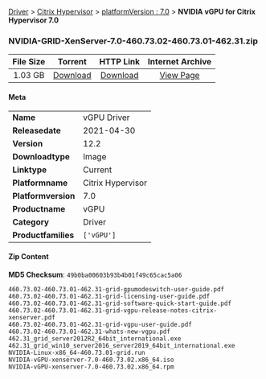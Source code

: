 
[Driver](/README.md)  >  [Citrix Hypervisor](/index/Driver/Citrix_Hypervisor.md)  >  [platformVersion : 7.0](/index/Driver/Citrix_Hypervisor/7.0.md)  >  **NVIDIA vGPU for Citrix Hypervisor 7.0**


### NVIDIA-GRID-XenServer-7.0-460.73.02-460.73.01-462.31.zip

| **File Size** | **Torrent**  | **HTTP Link** | **Internet Archive** |
|:-------------:|:------------:|:-------------:|:--------------------:|
| 1.03 GB |  [Download](https://archive.org/download/nvgpu_NVIDIA-GRID-XenServer-7.0-460.73.02-460.73.01-462.31.zip/nvgpu_NVIDIA-GRID-XenServer-7.0-460.73.02-460.73.01-462.31.zip_archive.torrent)       | [Download](https://archive.org/compress/nvgpu_NVIDIA-GRID-XenServer-7.0-460.73.02-460.73.01-462.31.zip) | [View Page](https://archive.org/details/nvgpu_NVIDIA-GRID-XenServer-7.0-460.73.02-460.73.01-462.31.zip)       |

#### Meta

<table>
<tr><td><strong>Name</strong></td><td>vGPU Driver</td></tr>
<tr><td><strong>Releasedate</strong></td><td>2021-04-30</td></tr>
<tr><td><strong>Version</strong></td><td>12.2</td></tr>
<tr><td><strong>Downloadtype</strong></td><td>Image</td></tr>
<tr><td><strong>Linktype</strong></td><td>Current</td></tr>
<tr><td><strong>Platformname</strong></td><td>Citrix Hypervisor</td></tr>
<tr><td><strong>Platformversion</strong></td><td>7.0</td></tr>
<tr><td><strong>Productname</strong></td><td>vGPU</td></tr>
<tr><td><strong>Category</strong></td><td>Driver</td></tr>
<tr><td><strong>Productfamilies</strong></td><td><code>['vGPU']</code></td></tr>
</table>

#### Zip Content

**MD5 Checksum**: `49b0ba00603b93b4b01f49c65cac5a06`

```text
460.73.02-460.73.01-462.31-grid-gpumodeswitch-user-guide.pdf
460.73.02-460.73.01-462.31-grid-licensing-user-guide.pdf
460.73.02-460.73.01-462.31-grid-software-quick-start-guide.pdf
460.73.02-460.73.01-462.31-grid-vgpu-release-notes-citrix-xenserver.pdf
460.73.02-460.73.01-462.31-grid-vgpu-user-guide.pdf
460.73.02-460.73.01-462.31-whats-new-vgpu.pdf
462.31_grid_server2012R2_64bit_international.exe
462.31_grid_win10_server2016_server2019_64bit_international.exe
NVIDIA-Linux-x86_64-460.73.01-grid.run
NVIDIA-vGPU-xenserver-7.0-460.73.02.x86_64.iso
NVIDIA-vGPU-xenserver-7.0-460.73.02.x86_64.rpm
```